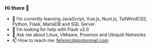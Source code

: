 ### Hi there 👋

<!--
**felixnrc/felixnrc** is a ✨ _special_ ✨ repository because its `README.md` (this file) appears on your GitHub profile.

Here are some ideas to get you started:

- 🔭 I’m currently working on ...
- 🌱 I’m currently learning ...
- 👯 I’m looking to collaborate on ...
- 🤔 I’m looking for help with ...
- 💬 Ask me about ...
- 📫 How to reach me: ...
- 😄 Pronouns: ...
- ⚡ Fun fact: ...
-->

- 🌱 I’m currently learning JavaScript, Vue.js, Nuxt.js, TailWindCSS, Python, Flask, MariaDB and SQL Server.
- 🤔 I’m looking for help with Flask v2.0
- 💬 Ask me about Linux, VMware, Proxmox and Ubiquiti Networks
- 📫 How to reach me: felixnrc@protonmail.com
